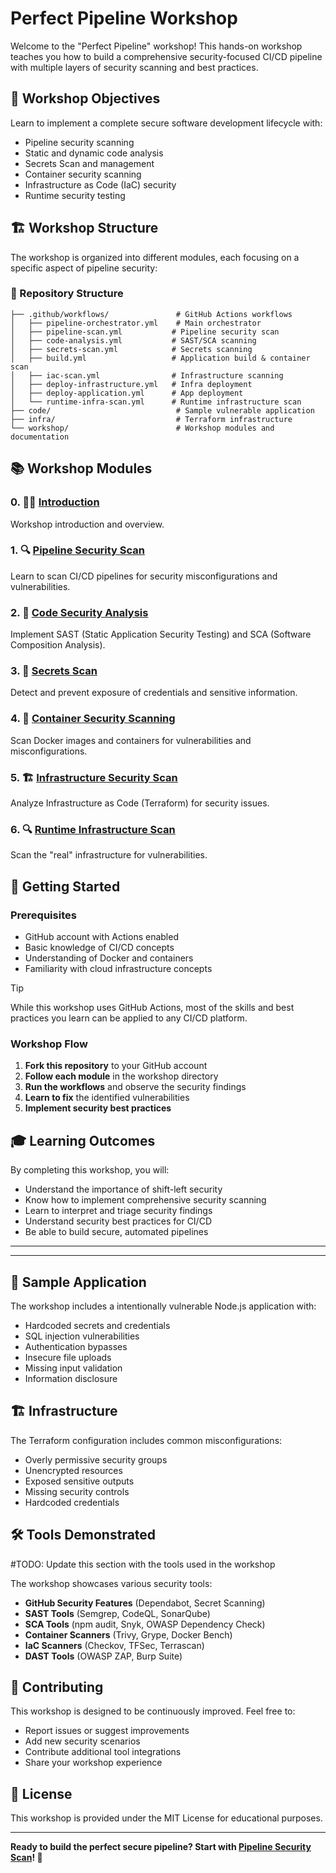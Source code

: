 # Perfect Pipeline Workshop

Welcome to the "Perfect Pipeline" workshop! This hands-on workshop teaches you how to build a comprehensive security-focused CI/CD pipeline with multiple layers of security scanning and best practices.

## 🎯 Workshop Objectives

Learn to implement a complete secure software development lifecycle with:
- Pipeline security scanning
- Static and dynamic code analysis
- Secrets Scan and management
- Container security scanning
- Infrastructure as Code (IaC) security
- Runtime security testing

## 🏗️ Workshop Structure

The workshop is organized into different modules, each focusing on a specific aspect of pipeline security:

### 📁 Repository Structure

```
├── .github/workflows/               # GitHub Actions workflows
│   ├── pipeline-orchestrator.yml    # Main orchestrator
│   ├── pipeline-scan.yml           # Pipeline security scan
│   ├── code-analysis.yml           # SAST/SCA scanning
│   ├── secrets-scan.yml            # Secrets scanning
│   ├── build.yml                   # Application build & container scan
│   ├── iac-scan.yml                # Infrastructure scanning
│   ├── deploy-infrastructure.yml   # Infra deployment
│   ├── deploy-application.yml      # App deployment
│   └── runtime-infra-scan.yml      # Runtime infrastructure scan
├── code/                            # Sample vulnerable application
├── infra/                           # Terraform infrastructure
└── workshop/                        # Workshop modules and documentation
```

## 📚 Workshop Modules

### 0. 🐦‍🔥 [Introduction](workshop/)
Workshop introduction and overview.

### 1. 🔍 [Pipeline Security Scan](workshop/pipeline_scan/)
Learn to scan CI/CD pipelines for security misconfigurations and vulnerabilities.

### 2. 🔬 [Code Security Analysis](workshop/code_scan/)
Implement SAST (Static Application Security Testing) and SCA (Software Composition Analysis).

### 3. 🔐 [Secrets Scan](workshop/secrets_scan/)
Detect and prevent exposure of credentials and sensitive information.

### 4. 🐳 [Container Security Scanning](workshop/container_scan/)
Scan Docker images and containers for vulnerabilities and misconfigurations.

### 5. 🏗️ [Infrastructure Security Scan](workshop/iac_scan/)
Analyze Infrastructure as Code (Terraform) for security issues.

### 6. 🔍 [Runtime Infrastructure Scan](workshop/runtime_infra_scan/)
Scan the "real" infrastructure for vulnerabilities.

## 🚀 Getting Started

### Prerequisites
- GitHub account with Actions enabled
- Basic knowledge of CI/CD concepts
- Understanding of Docker and containers
- Familiarity with cloud infrastructure concepts

> [!TIP]
> While this workshop uses GitHub Actions, most of the skills and best practices you learn can be applied to any CI/CD platform.

### Workshop Flow
1. **Fork this repository** to your GitHub account
2. **Follow each module** in the workshop directory
3. **Run the workflows** and observe the security findings
4. **Learn to fix** the identified vulnerabilities
5. **Implement security best practices**

## 🎓 Learning Outcomes

By completing this workshop, you will:
- Understand the importance of shift-left security
- Know how to implement comprehensive security scanning
- Learn to interpret and triage security findings
- Understand security best practices for CI/CD
- Be able to build secure, automated pipelines

---
---

## 🔧 Sample Application

The workshop includes a intentionally vulnerable Node.js application with:
- Hardcoded secrets and credentials
- SQL injection vulnerabilities
- Authentication bypasses
- Insecure file uploads
- Missing input validation
- Information disclosure

## 🏗️ Infrastructure

The Terraform configuration includes common misconfigurations:
- Overly permissive security groups
- Unencrypted resources
- Exposed sensitive outputs
- Missing security controls
- Hardcoded credentials


## 🛠️ Tools Demonstrated

#TODO: Update this section with the tools used in the workshop

The workshop showcases various security tools:
- **GitHub Security Features** (Dependabot, Secret Scanning)
- **SAST Tools** (Semgrep, CodeQL, SonarQube)
- **SCA Tools** (npm audit, Snyk, OWASP Dependency Check)
- **Container Scanners** (Trivy, Grype, Docker Bench)
- **IaC Scanners** (Checkov, TFSec, Terrascan)
- **DAST Tools** (OWASP ZAP, Burp Suite)

## 🤝 Contributing

This workshop is designed to be continuously improved. Feel free to:
- Report issues or suggest improvements
- Add new security scenarios
- Contribute additional tool integrations
- Share your workshop experience

## 📄 License

This workshop is provided under the MIT License for educational purposes.

---

**Ready to build the perfect secure pipeline? Start with [Pipeline Security Scan](workshop/pipeline_scan/)! 🚀**
